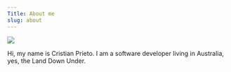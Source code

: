 ```yaml
---
Title: About me
slug: about
---
```


<img class="avatar" src="https://avatars1.githubusercontent.com/u/94194?v=3&s=200" />

Hi, my name is Cristian Prieto. I am a software developer living in Australia, yes, the Land Down Under.
